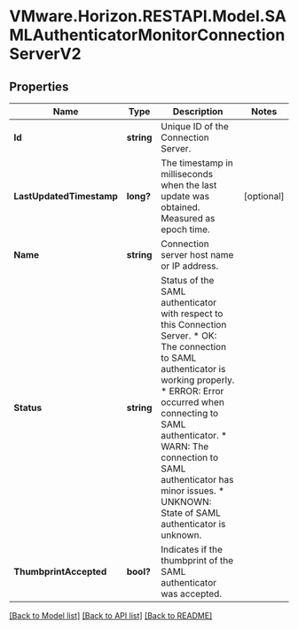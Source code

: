 # VMware.Horizon.RESTAPI.Model.SAMLAuthenticatorMonitorConnectionServerV2
## Properties

Name | Type | Description | Notes
------------ | ------------- | ------------- | -------------
**Id** | **string** | Unique ID of the Connection Server. | 
**LastUpdatedTimestamp** | **long?** | The timestamp in milliseconds when the last update was obtained. Measured as epoch time. | [optional] 
**Name** | **string** | Connection server host name or IP address. | 
**Status** | **string** | Status of the SAML authenticator with respect to this Connection Server. * OK: The connection to SAML authenticator is working properly. * ERROR: Error occurred when connecting to SAML authenticator. * WARN: The connection to SAML authenticator has minor issues. * UNKNOWN: State of SAML authenticator is unknown. | 
**ThumbprintAccepted** | **bool?** | Indicates if the thumbprint of the SAML authenticator was accepted. | 

[[Back to Model list]](../README.md#documentation-for-models) [[Back to API list]](../README.md#documentation-for-api-endpoints) [[Back to README]](../README.md)

